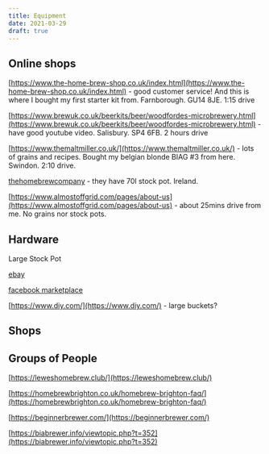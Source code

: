 ```yaml
---
title: Equipment 
date: 2021-03-29
draft: true
---
```



## Online shops


[https://www.the-home-brew-shop.co.uk/index.html](https://www.the-home-brew-shop.co.uk/index.html) - good customer service! And this is where I bought my first starter kit from. Farnborough. GU14 8JE.  1:15 drive

[https://www.brewuk.co.uk/beerkits/beer/woodfordes-microbrewery.html](https://www.brewuk.co.uk/beerkits/beer/woodfordes-microbrewery.html) - have good youtube video. Salisbury. SP4 6FB. 2 hours drive

[https://www.themaltmiller.co.uk/](https://www.themaltmiller.co.uk/) - lots of grains and recipes. Bought my belgian blonde BIAG #3 from here. Swindon. 2:10 drive.


[thehomebrewcompany](https://www.thehomebrewcompany.co.uk/index.php?main_page=advanced_search_result&keyword=pot&autocomplate_id=&search_in_description=1&zenid=tq5okc6e3fvn80ni9vhjonrcu5) - they have 70l stock pot. Ireland.

[https://www.almostoffgrid.com/pages/about-us](https://www.almostoffgrid.com/pages/about-us) - about 25mins drive from me. No grains nor stock pots. 

## Hardware

Large Stock Pot

[ebay](https://www.ebay.co.uk/itm/353474620666)


[facebook marketplace](https://www.facebook.com/marketplace/)


[https://www.diy.com/](https://www.diy.com/) - large buckets?


## Shops



## Groups of People

[https://leweshomebrew.club/](https://leweshomebrew.club/)

[https://homebrewbrighton.co.uk/homebrew-brighton-faq/](https://homebrewbrighton.co.uk/homebrew-brighton-faq/)





[https://beginnerbrewer.com/](https://beginnerbrewer.com/)

[https://biabrewer.info/viewtopic.php?t=352](https://biabrewer.info/viewtopic.php?t=352)